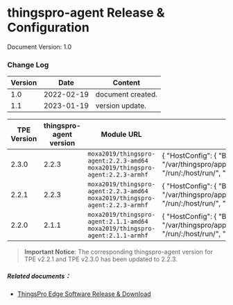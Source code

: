# thingspro-agent Release & Configuration

Document Version: 1.0

### Change Log

| Version | Date       | Content           |
| ------- | ---------- | ----------------- |
| 1.0     | 2022-02-19 | document created. |
| 1.1     | 2023-01-19 | version update.   |



| TPE Version | thingspro-agent version | Module URL                                                   | Create Option                                                |
| ----------- | ----------------------- | ------------------------------------------------------------ | ------------------------------------------------------------ |
| 2.3.0       | 2.2.3                   | `moxa2019/thingspro-agent:2.2.3-amd64`<br />`moxa2019/thingspro-agent:2.2.3-armhf` | {  "HostConfig": {    "Binds": [        "/var/thingspro/apps/azureiotedge/data/setting/:/var/thingspro/cloud/setting/",        "/run/:/host/run/",        "/var/thingspro/data/:/var/thingspro/data/"    ]  } } |
| 2.2.1       | 2.2.3                   | `moxa2019/thingspro-agent:2.2.3-amd64`<br />`moxa2019/thingspro-agent:2.2.3-armhf` | {  "HostConfig": {    "Binds": [        "/var/thingspro/apps/azureiotedge/data/setting/:/var/thingspro/cloud/setting/",        "/run/:/host/run/",        "/var/thingspro/data/:/var/thingspro/data/"    ]  } } |
| 2.2.0       | 2.1.1                   | `moxa2019/thingspro-agent:2.1.1-amd64`<br />`moxa2019/thingspro-agent:2.1.1-armhf` | {  "HostConfig": {    "Binds": [        "/var/thingspro/apps/cloud/data/setting/:/var/thingspro/cloud/setting/",        "/run/:/host/run/",        "/var/thingspro/data/:/var/thingspro/data/"    ]  } } |

> **Important Notice**: The corresponding thingspro-agent version for TPE v2.2.1 and TPE v2.3.0 has been updated to 2.2.3.

##### Related documents：

- [ThingsPro Edge Software Release & Download](ThingsPro%20Edge%20Software%20Release.md)
